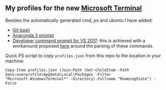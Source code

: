 ## My profiles for the new [Microsoft Terminal](https://devblogs.microsoft.com/commandline/windows-terminal-microsoft-store-preview-release/)

Besides the automatically generated cmd, ps and ubuntu I have added:

- [Git bash](https://github.com/afcruzs/terminal-profiles/blob/7f1619f5f4618211064ed2d64de9f04cdfa7e207/profiles.json#L241)
- [Anaconda 3 prompt](https://github.com/afcruzs/terminal-profiles/blob/7f1619f5f4618211064ed2d64de9f04cdfa7e207/profiles.json#L259)
- [Developer command prompt for VS 2017](https://github.com/afcruzs/terminal-profiles/blob/e9dd6aec28e2692c8c710bbaf3972e86da1d4b4a/profiles.json#L277): this is achieved with a workaround proposed [here](https://github.com/microsoft/terminal/issues/1447#issuecomment-504839617) around the parsing of these commands.

Quick PS script to copy `profiles.json` from this repo to the location in your machine:

`Copy-Item profiles.json (Join-Path (Get-ChildItem -Path $env:userprofile\AppData\Local\Packages -Filter "Microsoft.WindowsTerminal*" -Directory).Fullname "RoamingState") -Force`
